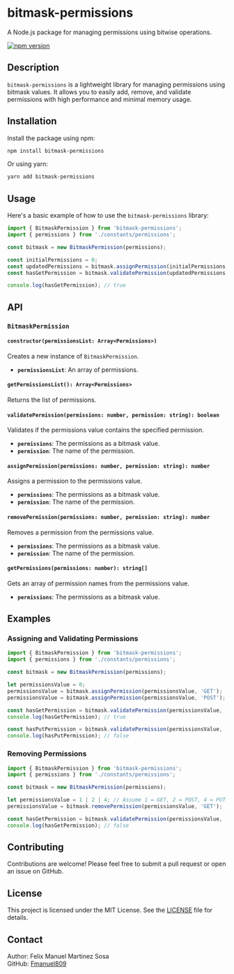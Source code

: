 
# bitmask-permissions

A Node.js package for managing permissions using bitwise operations.

[![npm version](https://badge.fury.io/js/bitmask-permissions.svg)](https://badge.fury.io/js/bitmask-permissions)

## Description

`bitmask-permissions` is a lightweight library for managing permissions using bitmask values. It allows you to easily add, remove, and validate permissions with high performance and minimal memory usage.

## Installation

Install the package using npm:

```bash
npm install bitmask-permissions
```

Or using yarn:

```bash
yarn add bitmask-permissions
```

## Usage

Here's a basic example of how to use the `bitmask-permissions` library:

```typescript
import { BitmaskPermission } from 'bitmask-permissions';
import { permissions } from './constants/permissions';

const bitmask = new BitmaskPermission(permissions);

const initialPermissions = 0;
const updatedPermissions = bitmask.assignPermission(initialPermissions, 'GET');
const hasGetPermission = bitmask.validatePermission(updatedPermissions, 'GET');

console.log(hasGetPermission); // true
```

## API

### `BitmaskPermission`

#### `constructor(permissionsList: Array<Permissions>)`

Creates a new instance of `BitmaskPermission`.

- **`permissionsList`**: An array of permissions.

#### `getPermissionsList(): Array<Permissions>`

Returns the list of permissions.

#### `validatePermission(permissions: number, permission: string): boolean`

Validates if the permissions value contains the specified permission.

- **`permissions`**: The permissions as a bitmask value.
- **`permission`**: The name of the permission.

#### `assignPermission(permissions: number, permission: string): number`

Assigns a permission to the permissions value.

- **`permissions`**: The permissions as a bitmask value.
- **`permission`**: The name of the permission.

#### `removePermission(permissions: number, permission: string): number`

Removes a permission from the permissions value.

- **`permissions`**: The permissions as a bitmask value.
- **`permission`**: The name of the permission.

#### `getPermissions(permissions: number): string[]`

Gets an array of permission names from the permissions value.

- **`permissions`**: The permissions as a bitmask value.

## Examples

### Assigning and Validating Permissions

```typescript
import { BitmaskPermission } from 'bitmask-permissions';
import { permissions } from './constants/permissions';

const bitmask = new BitmaskPermission(permissions);

let permissionsValue = 0;
permissionsValue = bitmask.assignPermission(permissionsValue, 'GET');
permissionsValue = bitmask.assignPermission(permissionsValue, 'POST');

const hasGetPermission = bitmask.validatePermission(permissionsValue, 'GET');
console.log(hasGetPermission); // true

const hasPutPermission = bitmask.validatePermission(permissionsValue, 'PUT');
console.log(hasPutPermission); // false
```

### Removing Permissions

```typescript
import { BitmaskPermission } from 'bitmask-permissions';
import { permissions } from './constants/permissions';

const bitmask = new BitmaskPermission(permissions);

let permissionsValue = 1 | 2 | 4; // Assume 1 = GET, 2 = POST, 4 = PUT
permissionsValue = bitmask.removePermission(permissionsValue, 'GET');

const hasGetPermission = bitmask.validatePermission(permissionsValue, 'GET');
console.log(hasGetPermission); // false
```

## Contributing

Contributions are welcome! Please feel free to submit a pull request or open an issue on GitHub.

## License

This project is licensed under the MIT License. See the [LICENSE](LICENSE.md) file for details.

## Contact

Author: Felix Manuel Martinez Sosa  
GitHub: [Fmanuel809](https://github.com/Fmanuel809)
